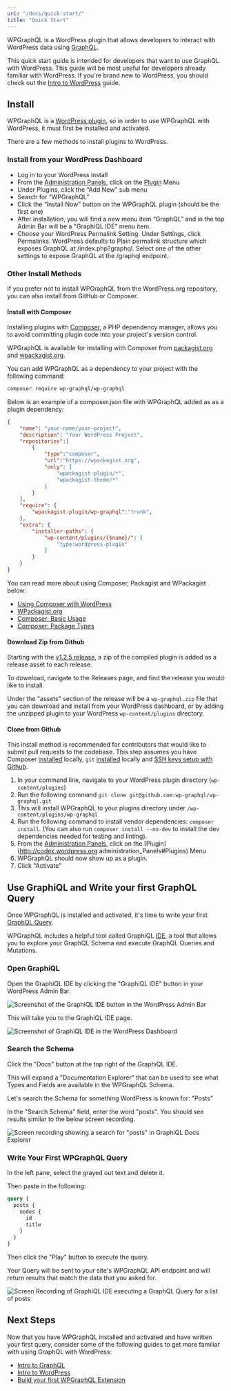 ```yaml
---
uri: "/docs/quick-start/"
title: "Quick Start"
---
```


WPGraphQL is a WordPress plugin that allows developers to interact with WordPress data using [GraphQL](/docs/intro-to-graphql/).

This quick start guide is intended for developers that want to use GraphQL with WordPress. This guide will be most useful for developers already familiar with WordPress. If you're brand new to WordPress, you should check out the [Intro to WordPress](/docs/intro-to-wordpress/) guide.

## Install

WPGraphQL is a [WordPress plugin](https://www.wpbeginner.com/beginners-guide/what-are-wordpress-plugins-how-do-they-work/), so in order to use WPGraphQL with WordPress, it must first be installed and activated.

There are a few methods to install plugins to WordPress.

### Install from your WordPress Dashboard

- Log in to your WordPress install
- From the [Administration Panels](http://codex.wordpress.org/Administration_Panels), click on the [Plugin](http://codex.wordpress.org/Administration_Panels#Plugins) Menu
- Under Plugins, click the “Add New” sub menu
- Search for “WPGraphQL”
- Click the “Install Now” button on the WPGraphQL plugin (should be the first one)
- After installation, you will find a new menu item “GraphQL” and in the top Admin Bar will be a "GraphiQL IDE" menu item.
- Choose your WordPress Permalink Setting. Under Settings, click Permalinks. WordPress defaults to Plain permalink structure which exposes GraphQL at /index.php?graphql. Select one of the other settings to expose GraphQL at the /graphql endpoint.

### Other Install Methods

If you prefer not to install WPGraphQL from the WordPress.org repository, you can also install from GitHub or Composer.

#### Install with Composer

Installing plugins with [Composer](https://getcomposer.org/), a PHP dependency manager, allows you to avoid committing plugin code into your project's version control.

WPGraphQL is available for installing with Composer from [packagist.org](https://packagist.org/packages/wp-graphql/wp-graphql) and [wpackagist.org](https://wpackagist.org/search?q=wp-graphql\&type=any\&search=).

You can add WPGraphQL as a dependency to your project with the following command: 

```bash
composer require wp-graphql/wp-graphql
```

Below is an example of a composer.json file with WPGraphQL added as as a plugin dependency:

```json {5-12,14-16,19-21}
{
    "name": "your-name/your-project",
    "description": "Your WordPress Project",
    "repositories":[
        {
            "type":"composer",
            "url":"https://wpackagist.org",
            "only": [
                "wpackagist-plugin/*",
                "wpackagist-theme/*"
            ]
        }
    ],
    "require": {
        "wpackagist-plugin/wp-graphql":"trunk",
    },
    "extra": {
        "installer-paths": {
            "wp-content/plugins/{$name}/": [
                "type:wordpress-plugin"
            ]
        }
    }
}
```

You can read more about using Composer, Packagist and WPackagist below:

  - [Using Composer with WordPress](https://roots.io/using-composer-with-wordpress/)
  - [WPackagist.org](https://wpackagist.org/)
  - [Composer: Basic Usage](https://getcomposer.org/doc/01-basic-usage.md)
  - [Composer: Package Types](https://getcomposer.org/doc/04-schema.md#type)

#### Download Zip from Github

Starting with the [v1.2.5 release](https://github.com/wp-graphql/wp-graphql/releases/tag/v1.2.5), a zip of the compiled plugin is added as a release asset to each release.

To download, navigate to the Releases page, and find the release you would like to install.

Under the "assets" section of the release will be a `wp-graphql.zip` file that you can download and install from your WordPress dashboard, or by adding the unzipped plugin to your WordPress `wp-content/plugins` directory.

#### Clone from Github

This install method is recommended for contributors that would like to submit pull requests to the codebase. This step assumes you have Composer [installed](https://getcomposer.org/doc/00-intro.md) locally, `git` [installed](https://git-scm.com/book/en/v2/Getting-Started-Installing-Git) locally and [SSH keys setup with Github](https://docs.github.com/en/github/authenticating-to-github/generating-a-new-ssh-key-and-adding-it-to-the-ssh-agent).

1. In your command line, navigate to your WordPress plugin directory (`wp-content/plugins`)
1. Run the following command `git clone git@github.com:wp-graphql/wp-graphql.git`
1. This will install WPGraphQL to your plugins directory under `/wp-content/plugins/wp-graphql`
1. Run the following command to install vendor dependencies: `composer install`. (You can also run `composer install --no-dev` to install the dev dependencies needed for testing and linting).
1. From the [Administration Panels](http://codex.wordpress.org/Administration_Panels), click on the \[Plugin]\(http://codex.wordpress.org administration\_Panels#Plugins) Menu
1. WPGraphQL should now show up as a plugin.
1. Click "Activate"

## Use GraphiQL and Write your first GraphQL Query

Once WPGraphQL is installed and activated, it's time to write your first [GraphQL Query](/docs/intro-to-graphql/).

WPGraphQL includes a helpful tool called Graph*i*QL [IDE](https://www.redhat.com/en/topics/middleware/what-is-ide#:~:text=An%20integrated%20development%20environment%20%28IDE,graphical%20user%20interface%20%28GUI%29.), a tool that allows you to explore your GraphQL Schema end execute GraphQL Queries and Mutations.

### Open GraphiQL

Open the Graph*i*QL IDE by clicking the "GraphiQL IDE" button in your WordPress Admin Bar.

![Screenshot of the GraphiQL IDE button in the WordPress Admin Bar](/images/quick-graphiql-ide.png)

This will take you to the GraphiQL IDE page.

![Screenshot of GraphiQL IDE in the WordPress Dashboard](/images/quick-graphiql-ide-wordpress.png)

### Search the Schema

Click the "Docs" button at the top right of the Graph*i*QL IDE.

This will expand a "Documentation Explorer" that can be used to see what Types and Fields are available in the WPGraphQL Schema.

Let's search the Schema for something WordPress is known for: "Posts"

In the "Search Schema" field, enter the word "posts". You should see results similar to the below screen recording.

![Screen recording showing a search for "posts" in GraphiQL Docs Explorer](/images/quick-graphiql-search-posts.gif)

### Write Your First WPGraphQL Query

In the left pane, select the grayed out text and delete it.

Then paste in the following:

```graphql
query {
  posts {
    nodes {
      id
      title
    }
  }
}
```

Then click the "Play" button to execute the query.

Your Query will be sent to your site's WPGraphQL API endpoint and will return results that match the data that you asked for.

![Screen Recording of GraphiQL IDE executing a GraphQL Query for a list of posts](/images/quick-wp-graphql-first-query.gif)

## Next Steps

Now that you have WPGraphQL installed and activated and have written your first query, consider some of the following guides to get more familiar with using GraphQL with WordPress:

- [Intro to GraphQL](/docs/intro-to-graphql/)
- [Intro to WordPress](/docs/intro-to-wordpress/)
- [Build your first WPGraphQL Extension](/docs/build-your-first-wpgraphql-extension/)
